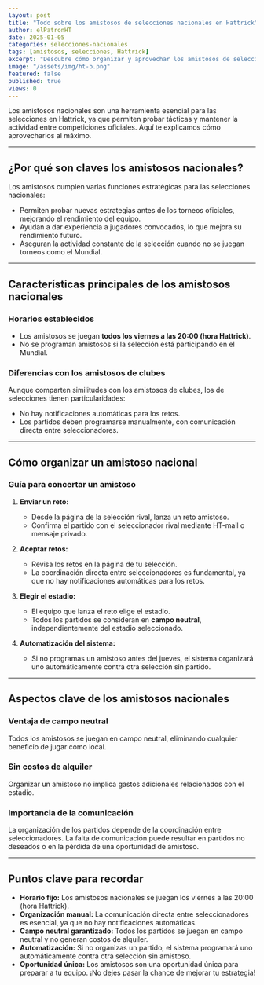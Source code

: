```yaml
---
layout: post
title: "Todo sobre los amistosos de selecciones nacionales en Hattrick"
author: elPatronHT
date: 2025-01-05
categories: selecciones-nacionales
tags: [amistosos, selecciones, Hattrick]
excerpt: "Descubre cómo organizar y aprovechar los amistosos de selecciones nacionales en Hattrick."
image: "/assets/img/ht-b.png"
featured: false
published: true
views: 0
---
```


Los amistosos nacionales son una herramienta esencial para las selecciones en Hattrick, ya que permiten probar tácticas y mantener la actividad entre competiciones oficiales. Aquí te explicamos cómo aprovecharlos al máximo.

---

## ¿Por qué son claves los amistosos nacionales?

Los amistosos cumplen varias funciones estratégicas para las selecciones nacionales:

- Permiten probar nuevas estrategias antes de los torneos oficiales, mejorando el rendimiento del equipo.
- Ayudan a dar experiencia a jugadores convocados, lo que mejora su rendimiento futuro.
- Aseguran la actividad constante de la selección cuando no se juegan torneos como el Mundial.

---

## Características principales de los amistosos nacionales

### Horarios establecidos

- Los amistosos se juegan **todos los viernes a las 20:00 (hora Hattrick)**.
- No se programan amistosos si la selección está participando en el Mundial.

### Diferencias con los amistosos de clubes

Aunque comparten similitudes con los amistosos de clubes, los de selecciones tienen particularidades:

- No hay notificaciones automáticas para los retos.
- Los partidos deben programarse manualmente, con comunicación directa entre seleccionadores.

---

## Cómo organizar un amistoso nacional

### Guía para concertar un amistoso

1. **Enviar un reto:**

   - Desde la página de la selección rival, lanza un reto amistoso.
   - Confirma el partido con el seleccionador rival mediante HT-mail o mensaje privado.

2. **Aceptar retos:**

   - Revisa los retos en la página de tu selección.
   - La coordinación directa entre seleccionadores es fundamental, ya que no hay notificaciones automáticas para los retos.

3. **Elegir el estadio:**

   - El equipo que lanza el reto elige el estadio.
   - Todos los partidos se consideran en **campo neutral**, independientemente del estadio seleccionado.

4. **Automatización del sistema:**
   - Si no programas un amistoso antes del jueves, el sistema organizará uno automáticamente contra otra selección sin partido.

---

## Aspectos clave de los amistosos nacionales

### Ventaja de campo neutral

Todos los amistosos se juegan en campo neutral, eliminando cualquier beneficio de jugar como local.

### Sin costos de alquiler

Organizar un amistoso no implica gastos adicionales relacionados con el estadio.

### Importancia de la comunicación

La organización de los partidos depende de la coordinación entre seleccionadores. La falta de comunicación puede resultar en partidos no deseados o en la pérdida de una oportunidad de amistoso.

---

## Puntos clave para recordar

- **Horario fijo:** Los amistosos nacionales se juegan los viernes a las 20:00 (hora Hattrick).
- **Organización manual:** La comunicación directa entre seleccionadores es esencial, ya que no hay notificaciones automáticas.
- **Campo neutral garantizado:** Todos los partidos se juegan en campo neutral y no generan costos de alquiler.
- **Automatización:** Si no organizas un partido, el sistema programará uno automáticamente contra otra selección sin amistoso.
- **Oportunidad única:** Los amistosos son una oportunidad única para preparar a tu equipo. ¡No dejes pasar la chance de mejorar tu estrategia!
